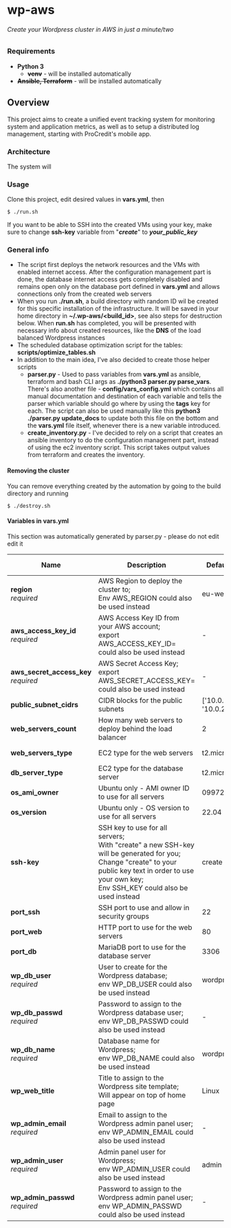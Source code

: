 # wp-aws

###### Create your Wordpress cluster in AWS in just a minute/two

### Requirements
- **Python 3**
  - ~~**venv**~~ - will be installed automatically
- ~~**Ansible, Terraform**~~ - will be installed automatically


## Overview
This project aims to create a unified event tracking system for monitoring system and application metrics, as well as to setup a distributed log management, starting with ProCredit's mobile app.

### Architecture
The system will 

### Usage
Clone this project, edit desired values in **vars.yml**, then
```
$ ./run.sh
```

If you want to be able to SSH into the created VMs using your key, make sure to change **ssh-key** variable from "**_create_**" to **_your_public_key_**

### General info
- The script first deploys the network resources and the VMs with enabled internet access. After the configuration management part is done, the database internet access gets completely disabled and remains open only on the database port defined in **vars.yml** and allows connections only from the created web servers
- When you run **./run.sh**, a build directory with random ID wil be created for this specific installation of the infrastructure. It will be saved in your home directory in **~/.wp-aws/<build_id>**, see also steps for destruction below. When **run.sh** has completed, you will be presented with necessary info about created resources, like the **DNS** of the load balanced Wordpress instances
- The scheduled database optimization script for the tables: **scripts/optimize_tables.sh**
- In addition to the main idea, I've also decided to create those helper scripts
  - **parser.py** - Used to pass variables from **vars.yml** as ansible, terraform and bash CLI args as **./python3 parser.py parse_vars**. There's also another file - **config/vars_config.yml** which contains all manual documentation and destination of each variable and tells the parser which variable should go where by using the **tags** key for each. The script can also be used manually like this **python3 ./parser.py update_docs** to update both this file on the bottom and the **vars.yml** file itself, whenever there is a new variable introduced.
  - **create_inventory.py** - I've decided to rely on a script that creates an ansible inventory to do the configuration management part, instead of using the ec2 inventory script. This script takes output values from terraform and creates the inventory.
  

#### Removing the cluster
You can remove everything created by the automation by going to the build directory and running
```
$ ./destroy.sh
```

#### Variables in vars.yml
This section was automatically generated by parser.py - please do not edit edit it

| Name  | Description | Default value | Alternative | Consumed by |
| - | - | - | - | - |
| **region**<br />_required_ | AWS Region to deploy the cluster to;<br />Env AWS_REGION could also be used instead | eu-west-2 | AWS_REGION | terraform |
| **aws_access_key_id**<br />_required_ | AWS Access Key ID from your AWS account;<br />export AWS_ACCESS_KEY_ID=<secret> could also be used instead | - | AWS_ACCESS_KEY_ID | terraform |
| **aws_secret_access_key**<br />_required_ | AWS Secret Access Key;<br />export AWS_SECRET_ACCESS_KEY=<secret> could also be used instead | - | AWS_SECRET_ACCESS_KEY | terraform |
| **public_subnet_cidrs** | CIDR blocks for the public subnets | ['10.0.1.0/24', '10.0.2.0/24'] | _can't be used as ENV variable_ | terraform |
| **web_servers_count** | How many web servers to deploy behind the load balancer | 2 | _can't be used as ENV variable_ | terraform |
| **web_servers_type** | EC2 type for the web servers | t2.micro | _can't be used as ENV variable_ | terraform |
| **db_server_type** | EC2 type for the database server | t2.micro | _can't be used as ENV variable_ | terraform |
| **os_ami_owner** | Ubuntu only - AMI owner ID to use for all servers | 099720109477 | _can't be used as ENV variable_ | terraform |
| **os_version** | Ubuntu only - OS version to use for all servers | 22.04 | _can't be used as ENV variable_ | terraform |
| **ssh-key** | SSH key to use for all servers;<br />With "create" a new SSH-key will be generated for you;<br />Change "create" to your public key text in order to use your own key;<br />Env SSH_KEY could also be used instead | create | SSH_KEY | terraform |
| **port_ssh** | SSH port to use and allow in security groups | 22 | _can't be used as ENV variable_ | terraform, ansible |
| **port_web** | HTTP port to use for the web servers | 80 | _can't be used as ENV variable_ | terraform, ansible |
| **port_db** | MariaDB port to use for the database server | 3306 | _can't be used as ENV variable_ | terraform, ansible |
| **wp_db_user**<br />_required_ | User to create for the Wordpress database;<br />env WP_DB_USER could also be used instead | wordpress | WP_DB_USER | ansible |
| **wp_db_passwd**<br />_required_ | Password to assign to the Wordpress database user;<br />env WP_DB_PASSWD could also be used instead | - | WP_DB_PASSWD | ansible |
| **wp_db_name**<br />_required_ | Database name for Wordpress;<br />env WP_DB_NAME could also be used instead | wordpress | WP_DB_NAME | ansible |
| **wp_web_title** | Title to assign to the Wordpress site template;<br />Will appear on top of home page | Linux | _can't be used as ENV variable_ | ansible |
| **wp_admin_email**<br />_required_ | Email to assign to the Wordpress admin panel user;<br />env WP_ADMIN_EMAIL could also be used instead | - | WP_ADMIN_EMAIL | ansible |
| **wp_admin_user**<br />_required_ | Admin panel user for Wordpress;<br />env WP_ADMIN_USER could also be used instead | admin | WP_ADMIN_USER | ansible |
| **wp_admin_passwd**<br />_required_ | Password to assign to the Wordpress admin panel user;<br />env WP_ADMIN_PASSWD could also be used instead | - | WP_ADMIN_PASSWD | ansible |
